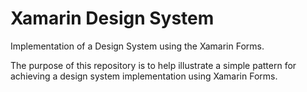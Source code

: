 # Xamarin Design System

Implementation of a Design System using the Xamarin Forms. 

The purpose of this repository is to help illustrate a simple pattern for achieving a design system implementation using Xamarin Forms.
